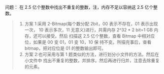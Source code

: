 


问题：
在 2.5 亿个整数中找出不重复的整数，注，内存不足以容纳这 2.5 亿个整数。

> 1. 方案 1:采用 2-Bitmap(每个数分配 2bit，00 表示不存在，01 表示出现一次， 10 表示多次，11 无意义)进行，共需内存 2^32 * 2 bit=1 GB 内存，还可以接受。然后 扫描这 2.5 亿个整数，查看 Bitmap 中相对应位，如果是 00 变 01，01 变 10，10 保 持不变。所描完事后，查看 bitmap，把对应位是 01 的整数输出即可。
> 2. 方案 2:也可采用与第 1 题类似的方法，进行划分小文件的方法。然后在小文件中 找出不重复的整数，并排序。然后再进行归并，注意去除重复的元素。